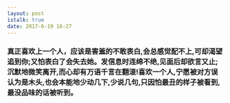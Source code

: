 ```yaml
---
layout: post
istalk: true
date: 2017-6-19 16:27
---
```

### 真正喜欢上一个人，应该是害羞的不敢表白,会总感觉配不上,可却渴望追到你;又怕表白了会失去她。发信息时连绵不绝,见面后却欲言又止;沉默地微笑离开,而心却有万语千言在翻滚!喜欢一个人,宁愿被对方误认为是木头,也会本能地少动几下,少说几句,只因怕最丑的样子被看到,最没品味的话被听到。
